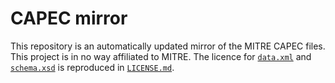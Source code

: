 # CAPEC mirror

This repository is an automatically updated mirror of the MITRE CAPEC files. This project is in no way affiliated to MITRE. The licence for [`data.xml`](data.xml) and [`schema.xsd`](schema.xsd) is reproduced in [`LICENSE.md`](LICENSE.md).
